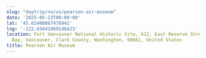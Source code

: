 ```yaml
---
slug: "daytrip/na/us/pearson-air-museum"
date: '2025-05-23T00:00:00'
lat: '45.62408067478942'
lng: '-122.65641969146423'
location: Fort Vancouver National Historic Site, 612, East Reserve Street, Hudson's
  Bay, Vancouver, Clark County, Washington, 98661, United States
title: Pearson Air Museum
---
```



